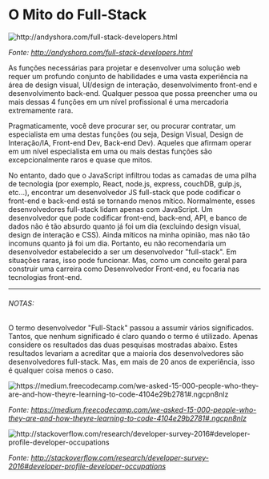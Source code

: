 # O Mito do Full-Stack

![](../images/full-stack.jpg "http://andyshora.com/full-stack-developers.html")

<cite>Fonte: <a href="http://andyshora.com/full-stack-developers.html">http://andyshora.com/full-stack-developers.html</a></cite>

As funções necessárias para projetar e desenvolver uma solução web requer um profundo conjunto de habilidades e uma vasta experiência na área de design visual, UI/design de interação, desenvolvimento front-end e desenvolvimento back-end. Qualquer pessoa que possa preencher uma ou mais dessas 4 funções em um nível profissional é uma mercadoria extremamente rara.

Pragmaticamente, você deve procurar ser, ou procurar contratar, um especialista em uma destas funções (ou seja, Design Visual, Design de Interação/IA, Front-end Dev, Back-end Dev). Aqueles que afirmam operar em um nível especialista em uma ou mais destas funções são excepcionalmente raros e quase que mitos.

No entanto, dado que o JavaScript infiltrou todas as camadas de uma pilha de tecnologia (por exemplo, React, node.js, express, couchDB, gulp.js, etc...), encontrar um desenvolvedor JS full-stack que pode codificar o front-end e back-end está se tornando menos mítico. Normalmente, esses desenvolvedores full-stack lidam apenas com JavaScript. Um desenvolvedor que pode codificar front-end, back-end, API, e banco de dados não é tão absurdo quanto já foi um dia (excluindo design visual, design de interação e CSS). Ainda míticos na minha opinião, mas não tão incomuns quanto já foi um dia. Portanto, eu não recomendaria um desenvolvedor estabelecido a ser um desenvolvedor "full-stack". Em situações raras, isso pode funcionar. Mas, como um conceito geral para construir uma carreira como Desenvolvedor Front-end, eu focaria nas tecnologias front-end.

***

###### NOTAS:

O termo desenvolvedor "Full-Stack" passou a assumir vários significados. Tantos, que nenhum significado é claro quando o termo é utilizado. Apenas considere os resultados das duas pesquisas mostradas abaixo. Estes resultados levariam a acreditar que a maioria dos desenvolvedores são desenvolvedores full-stack. Mas, em mais de 20 anos de experiência, isso é qualquer coisa menos o caso.


![](../images/fullstack1.png "https://medium.freecodecamp.com/we-asked-15-000-people-who-they-are-and-how-theyre-learning-to-code-4104e29b2781#.ngcpn8nlz")

<cite>Fonte: <a href="https://medium.freecodecamp.com/we-asked-15-000-people-who-they-are-and-how-theyre-learning-to-code-4104e29b2781#.ngcpn8nlz">https://medium.freecodecamp.com/we-asked-15-000-people-who-they-are-and-how-theyre-learning-to-code-4104e29b2781#.ngcpn8nlz</a></cite>

![](../images/fullstack2.png "http://stackoverflow.com/research/developer-survey-2016#developer-profile-developer-occupations")

<cite>Fonte: <a href="http://stackoverflow.com/research/developer-survey-2016#developer-profile-developer-occupations">http://stackoverflow.com/research/developer-survey-2016#developer-profile-developer-occupations</a></cite>